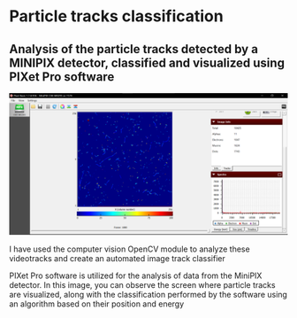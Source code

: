 # Particle tracks classification
## Analysis of the particle tracks detected by a MINIPIX detector, classified and visualized using PIXet Pro software

![picture](images/image.png)

I have used the computer vision OpenCV module to analyze these videotracks and create an automated image track classifier

PIXet Pro software is utilized for the analysis of data from the MiniPIX detector. In this image, you can observe the screen where particle tracks are visualized, along with the classification performed by the software using an algorithm based on their position and energy


